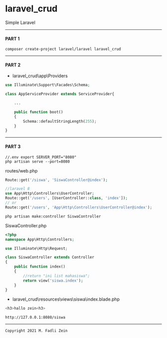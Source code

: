 # laravel_crud
 Simple Laravel

---
#### PART 1
```
composer create-project laravel/laravel laravel_crud
```

---
#### PART 2

* laravel_crud\app\Providers

```php
use Illuminate\Support\Facades\Schema;

class AppServiceProvider extends ServiceProvider{

    ...

    public function boot()
    {
        Schema::defaultStringLength(255);
    }
}
```

---
#### PART 3
```
//.env export SERVER_PORT="8080"
php artisan serve --port=8080
```
routes/web.php
```php
Route::get('/siswa', 'SiswaController@index');

//laravel 8
use App\Http\Controllers\UserController;
Route::get('/users', [UserController::class, 'index']);
// or
Route::get('/users', 'App\Http\Controllers\UserController@index');
```
```
php artisan make:controller SiswaController
```
SiswaController.php
```php
<?php
namespace App\Http\Controllers;

use Illuminate\Http\Request;

class SiswaController extends Controller
{
    public function index()
    {
        //return "ini list mahasiswa";
        return view('siswa.index');
    }
}
```
* laravel_crud\resources\views\siswa\index.blade.php
```php
<h3>hallo zein<h3>
```
```
http://127.0.0.1:8080/siswa
```

---

```
Copyright 2021 M. Fadli Zein
```